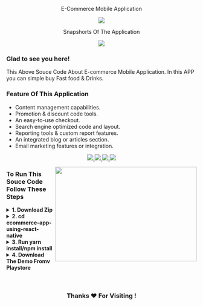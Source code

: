 <p align="center">E-Commerce Mobile Application</p>
<p align="center"><a>
    <img src="https://raw.githubusercontent.com/edugyangroup/ecommerce-app-using-react-native/main/Untitled%20design%20(2).png" />
  </a>

<p align="center">Snapshorts Of The Application</p>


<p align="center"><b>  <a href="https://ankushsinghgandhi.github.io">
    <img src="https://encrypted-tbn0.gstatic.com/images?q=tbn:ANd9GcQLk9ZxGLtt5_G86fEfeUdQ8NyO4Ig_mrXosFtnw74yfXM0vr8-yH98pxGQVgFhXzpme-Q&usqp=CAU" style="max-width: 40%;"/>
  </a></b></p>

### Glad to see you here!

This Above Souce Code About E-commerce Mobile Application. In this APP you can simple buy Fast food & Drinks.

### Feature Of This Application
<ul>
  <li>Content management capabilities.</li>
  <li>Promotion & discount code tools.</li>
  <li>An easy-to-use checkout.</li>
  <li>Search engine optimized code and layout.</li>
  <li>Reporting tools & custom report features.</li>
  <li>An integrated blog or articles section.</li>
  <li>Email marketing features or integration.</li>
</ul>  
<p align="center">

  <a href="http://twitter.com/praveenjdjr">
    <img src="https://img.shields.io/badge/-Twitter-blue?style=flat-square&logo=twitter&logoColor=white" />
  </a>
   <a href="https://www.linkedin.com/in/praveen-jangir/">
    <img src="https://img.shields.io/badge/-LinkedIn-0e76a8?style=flat-square&logo=Linkedin&logoColor=white" />
  </a>
  <a href="https://stackoverflow.com/users/15096860/edu-gyan-arduino">
    <img src="https://img.shields.io/badge/-Stackoverflow-orange?style=flat-square&logo=stackoverflow&logoColor=white"/>
  </a>
  <a href="https://www.youtube.com/channel/UCXDNEg6GKI5yQRym1uLE8pg">
    <img src="https://img.shields.io/badge/-Youtube-red?style=flat-square&logo=Youtube&logoColor=white"/>
  </a>
</p>

<img align="right" height="250" width="375" alt="" src="https://play-lh.googleusercontent.com/-BpYgBxPgWlvlZIpuaYDzlc-TLsw5qmphfHlt9Y_BIMYuG8xvU5-M2RsnZouz2vDxw=s180-rw" />

### To Run This Souce Code Follow These Steps

<details> 
  <summary><b>1. Download Zip</b></summary>
    <a href ="https://github.com/edugyangroup/ecommerce-app-using-react-native.git"> Download Now </a><br>
</details>

<details> 
  <summary><b>2. cd ecommerce-app-using-react-native</b></summary>
    <a href ="#">cd App Name/Project Name</a><br>   
</details>

<details> 
  <summary><b>3. Run yarn install/npm install</b></summary>
    <a href ="#"> Run yarn install/npm install </a><br>
</details>

<details> 
  <summary><b>4. Download The Demo Fromv Playstore</b></summary>
    <a href ="https://play.google.com/store/apps/details?id=com.MMart"> Download Now </a><br>
</details>

<br>


#

<div align="center">

### Thanks ❤️ For Visiting !

</div>

